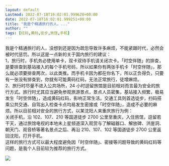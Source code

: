 ```yaml
---
layout: default
Lastmod: 2022-07-18T16:02:01.999628+00:00
date: 2022-07-18T16:02:01.999251+00:00
title: "我是个精通旅行的人，..."
author: ""
tags: [红码,黄码,徒步,旅馆,手机]
---
```


我是个精通旅行的人，没想到还是因为疏忽导致许多麻烦，不能紧跟时代，必然会被时代惩罚。所以这是一点新的关于国内旅行的建议：  
1，旅行时，手机务必使用单卡，双卡双待手机请关闭次卡。「时空伴随」的排查，是要排查到基站接入的每个手机号码，所以如果你有两张手机卡「时空伴随」，那么就必须要排查两次，以此类推。而手机卡因为都在你名下，所以正负得负，只要有一张没有排查到，你就有可能黄码红码，无法正常旅行，徒增麻烦。  
2、旅行时尽量不进入公共场所，24 小时逗留旅馆是目前相对而言最为安全的旅行方式。旅行时尤其应当避免参观旅游景点，景点人员密集，基站接入频繁，极易发生「时空伴随」，造成黄码红码，影响正常生活。交通工具则首选徒步，扫码搭乘公共交通、自驾出入检查卡点均易发生密接或「时空伴随」，造成不必要的麻烦。所以目前相对安全的旅行方式，以某沈阳人来重庆旅行为例：  
关闭手机，沿 102、107、210 等国道徒步 2700 公里至重庆，入住旅馆，逗留若干天，通过旅馆电视的本地未上星频道深入观赏与了解磁器口、解放碑、洪崖洞、朝天门、观音桥等著名景点之后、再沿 210、107、102 等国道徒步 2700 公里返回沈阳，打开手机。  
这样的旅行方式可以最大程度避免因「时空伴随」、密接等问题导致的黄码红码等问题，是我个人目前较为推荐的旅行方式。

![](https://images.weserv.nl/?url=http%3A//wx3.sinaimg.cn/mw690/68638d11gy1h2pa3mpaarj20e80e8gmx.jpg)

